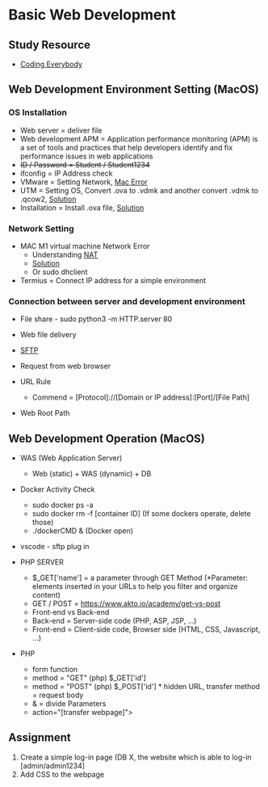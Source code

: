 # Basic Web Development

## Study Resource

* [Coding Everybody](https://www.opentutorials.org/course/1688/9331)

## Web Development Environment Setting (MacOS)

### OS Installation
* Web server = deliver file
* Web development APM = Application performance monitoring (APM) is a set of tools and practices that help developers identify and fix performance issues in web applications
* ~~ID / Password = Student / Student1234~~
* ifconfig = IP Address check
* VMware = Setting Network, [Mac Error](https://www.virtualbox.org/wiki/Testbuilds)
* UTM = Setting OS, Convert .ova to .vdmk and another convert .vdmk to .qcow2, [Solution](https://gist.github.com/tadhgboyle/a0c859b7d7c0a258593dc00cdc5006cc)
* Installation = Install .ova file, [Solution](https://www.youtube.com/watch?v=1suVXymrD0Q&ab_channel=SYSADMIN102%E2%84%A2)

### Network Setting
* MAC M1 virtual machine Network Error
  - Understanding [NAT](https://www.comptia.org/content/guides/what-is-network-address-translation)
  - [Solution](https://shape.host/resources/mastering-network-configuration-on-ubuntu-22-04-dhcp-and-static-ip-setup-for-single-and-multiple-nics)
  - Or sudo dhclient
* Termius = Connect IP address for a simple environment

### Connection between server and development environment
* File share - sudo python3 -m HTTP.server 80
* Web file delivery
* [SFTP](https://marketplace.visualstudio.com/items?itemName=Natizyskunk.sftp)
* Request from web browser

* URL Rule
  - Commend = [Protocol]://[Domain or IP address]:[Port]/[File Path]
* Web Root Path

## Web Development Operation (MacOS)

* WAS (Web Application Server)
  - Web (static) + WAS (dynamic) + DB

* Docker Activity Check
  - sudo docker ps -a
  - sudo docker rm -f [container ID] (If some dockers operate, delete those)
  - ./dockerCMD & (Docker open)

* vscode - sftp plug in

* PHP SERVER
  - $_GET['name'] = a parameter through GET Method (*Parameter: elements inserted in your URLs to help you filter and organize content)
  - GET / POST = https://www.akto.io/academy/get-vs-post
  - Front-end vs Back-end
  - Back-end = Server-side code (PHP, ASP, JSP, ...)
  - Front-end = Client-side code, Browser side (HTML, CSS, Javascript, ...)

* PHP
  - form function
  - method = "GET"            (php) $_GET['id']
  - method = "POST"           (php) $_POST['id']      * hidden URL, transfer method = request body
  - & = divide Parameters
  - action="[transfer webpage]">

## Assignment
1. Create a simple log-in page (DB X, the website which is able to log-in [admin/admin1234]
2. Add CSS to the webpage
